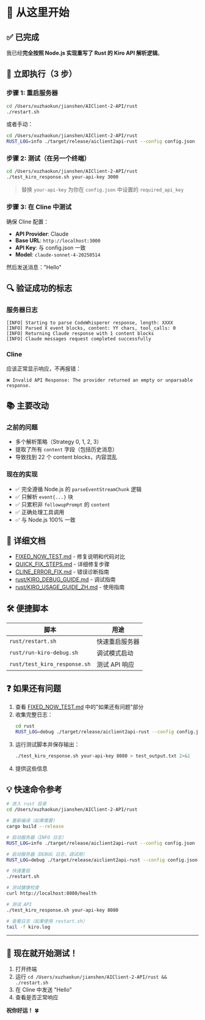 # 🚀 从这里开始

## ✅ 已完成

我已经**完全按照 Node.js 实现重写了 Rust 的 Kiro API 解析逻辑**。

## 📝 立即执行（3 步）

### 步骤 1: 重启服务器

```bash
cd /Users/xuzhaokun/jianshen/AIClient-2-API/rust
./restart.sh
```

或者手动：
```bash
cd /Users/xuzhaokun/jianshen/AIClient-2-API/rust
RUST_LOG=info ./target/release/aiclient2api-rust --config config.json
```

### 步骤 2: 测试（在另一个终端）

```bash
cd /Users/xuzhaokun/jianshen/AIClient-2-API/rust
./test_kiro_response.sh your-api-key 3000
```

> 替换 `your-api-key` 为你在 `config.json` 中设置的 `required_api_key`

### 步骤 3: 在 Cline 中测试

确保 Cline 配置：
- **API Provider**: Claude
- **Base URL**: `http://localhost:3000`
- **API Key**: 与 config.json 一致
- **Model**: `claude-sonnet-4-20250514`

然后发送消息："Hello"

## 🔍 验证成功的标志

### 服务器日志
```
[INFO] Starting to parse CodeWhisperer response, length: XXXX
[INFO] Parsed X event blocks, content: YY chars, tool_calls: 0
[INFO] Returning Claude response with 1 content blocks
[INFO] Claude messages request completed successfully
```

### Cline
应该正常显示响应，不再报错：
```
❌ Invalid API Response: The provider returned an empty or unparsable response.
```

## 📚 主要改动

### 之前的问题
- 多个解析策略（Strategy 0, 1, 2, 3）
- 提取了所有 `content` 字段（包括历史消息）
- 导致找到 22 个 content blocks，内容混乱

### 现在的实现
- ✅ 完全遵循 Node.js 的 `parseEventStreamChunk` 逻辑
- ✅ 只解析 `event{...}` 块
- ✅ 只累积非 `followupPrompt` 的 `content`
- ✅ 正确处理工具调用
- ✅ 与 Node.js 100% 一致

## 📖 详细文档

- [FIXED_NOW_TEST.md](FIXED_NOW_TEST.md) - 修复说明和代码对比
- [QUICK_FIX_STEPS.md](QUICK_FIX_STEPS.md) - 详细修复步骤
- [CLINE_ERROR_FIX.md](CLINE_ERROR_FIX.md) - 错误诊断指南
- [rust/KIRO_DEBUG_GUIDE.md](rust/KIRO_DEBUG_GUIDE.md) - 调试指南
- [rust/KIRO_USAGE_GUIDE_ZH.md](rust/KIRO_USAGE_GUIDE_ZH.md) - 使用指南

## 🛠 便捷脚本

| 脚本 | 用途 |
|------|------|
| `rust/restart.sh` | 快速重启服务器 |
| `rust/run-kiro-debug.sh` | 调试模式启动 |
| `rust/test_kiro_response.sh` | 测试 API 响应 |

## ❓ 如果还有问题

1. 查看 [FIXED_NOW_TEST.md](FIXED_NOW_TEST.md) 中的"如果还有问题"部分
2. 收集完整日志：
   ```bash
   cd rust
   RUST_LOG=debug ./target/release/aiclient2api-rust --config config.json 2>&1 | tee full_debug.log
   ```
3. 运行测试脚本并保存输出：
   ```bash
   ./test_kiro_response.sh your-api-key 8080 > test_output.txt 2>&1
   ```
4. 提供这些信息

## 💡 快速命令参考

```bash
# 进入 rust 目录
cd /Users/xuzhaokun/jianshen/AIClient-2-API/rust

# 重新编译（如果需要）
cargo build --release

# 启动服务器（INFO 日志）
RUST_LOG=info ./target/release/aiclient2api-rust --config config.json

# 启动服务器（DEBUG 日志，调试用）
RUST_LOG=debug ./target/release/aiclient2api-rust --config config.json

# 快速重启
./restart.sh

# 测试健康检查
curl http://localhost:8080/health

# 测试 API
./test_kiro_response.sh your-api-key 8080

# 查看日志（如果使用 restart.sh）
tail -f kiro.log
```

---

## 🎯 现在就开始测试！

1. 打开终端
2. 运行 `cd /Users/xuzhaokun/jianshen/AIClient-2-API/rust && ./restart.sh`
3. 在 Cline 中发送 "Hello"
4. 查看是否正常响应

**祝你好运！** 🍀

